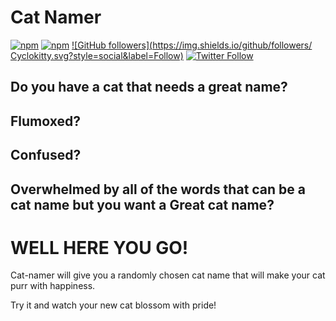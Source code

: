 Cat Namer
=========
[![npm](https://img.shields.io/npm/v/cat-namer.svg?colorB=ff0080)](https://www.npmjs.com/package/cat-namer)
[![npm](https://img.shields.io/npm/l/cat-namer.svg?colorB=ff0080)](https://www.npmjs.com/package/cat-namer)
[![GitHub followers](https://img.shields.io/github/followers/
  Cyclokitty.svg?style=social&label=Follow)](https://github.com/Cyclokitty)
[![Twitter Follow](https://img.shields.io/twitter/follow/cyclokitty.svg?style=social&label=Follow)](https://twitter.com/cyclokitty)

## Do you have a cat that needs a great name?
## Flumoxed?
## Confused?
## Overwhelmed by all of the words that can be a cat name but you want a **Great** cat name?

WELL HERE YOU GO!
=================

Cat-namer will give you a randomly chosen cat name that will make your cat purr with happiness.

Try it and watch your new cat blossom with pride!
